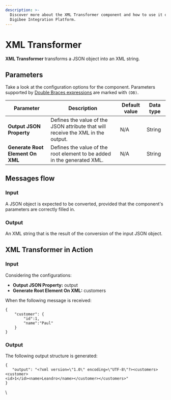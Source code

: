 ```yaml
---
description: >-
  Discover more about the XML Transformer component and how to use it on the
  Digibee Integration Platform.
---
```


# XML Transformer

**XML Transformer** transforms a JSON object into an XML string.

## Parameters

Take a look at the configuration options for the component. Parameters supported by [Double Braces expressions](https://docs.digibee.com/documentation/build/double-braces) are marked with `(DB)`.

<table data-full-width="true"><thead><tr><th>Parameter</th><th>Description</th><th>Default value</th><th>Data type</th></tr></thead><tbody><tr><td><strong>Output JSON Property</strong></td><td>Defines the value of the JSON attribute that will receive the XML in the output.</td><td>N/A</td><td>String</td></tr><tr><td><strong>Generate Root Element On XML</strong></td><td>Defines the value of the root element to be added in the generated XML.</td><td>N/A</td><td>String</td></tr></tbody></table>

## Messages flow <a href="#messages-flow" id="messages-flow"></a>

### Input

A JSON object is expected to be converted, provided that the component's parameters are correctly filled in.

### Output

An XML string that is the result of the conversion of the input JSON object.

## XML Transformer in Action

### Input <a href="#input" id="input"></a>

Considering the configurations:

* **Output JSON Property:** output
* **Generate Root Element On XML:** customers

When the following message is received:

```
{
    "customer": {
        "id":1,
        "name":"Paul"
    }
}
```

### Output <a href="#output" id="output"></a>

The following output structure is generated:

```
{
   "output": "<?xml version=\"1.0\" encoding=\"UTF-8\"?><customers><customer>
<id>1</id><name>Leandro</name></customer></customers>"
}
```

\
